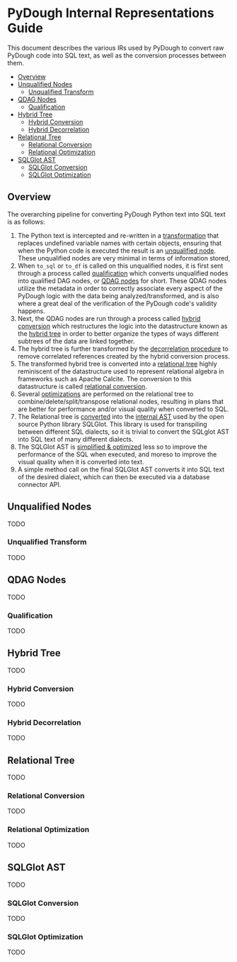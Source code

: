 # PyDough Internal Representations Guide

This document describes the various IRs used by PyDough to convert raw PyDough code into SQL text, as well as the conversion processes between them.

<!-- TOC start (generated with https://github.com/derlin/bitdowntoc) -->

- [Overview](#overview)
- [Unqualified Nodes](#unqualified-nodes)
  - [Unqualified Transform](#unqualified-transform)
- [QDAG Nodes](#qdag-nodes)
  - [Qualification](#qualification)
- [Hybrid Tree](#hybrid-tree)
  - [Hybrid Conversion](#hybrid-conversion)
  - [Hybrid Decorrelation](#hybrid-decorrelation)
- [Relational Tree](#relational-tree)
  - [Relational Conversion](#relational-conversion)
  - [Relational Optimization](#relational-conversion)
- [SQLGlot AST](#sqlglot-ast)
  - [SQLGlot Conversion](#sqlglot-conversion)
  - [SQLGlot Optimization](#sqlglot-optimization)

<!-- TOC end -->

<!-- TOC --><a name="overview"></a>
## Overview

The overarching pipeline for converting PyDough Python text into SQL text is as follows:
1. The Python text is intercepted and re-written in a [transformation](#unqualified-transform) that replaces undefined variable names with certain objects, ensuring that when the Python code is executed the result is an [unqualified node](#unqualified-nodes). These unqualified nodes are very minimal in terms of information stored,
2. When `to_sql` or `to_df` is called on this unqualified nodes, it is first sent through a process called [qualification](#qualification) which converts unqualified nodes into qualified DAG nodes, or [QDAG nodes](#qdag) for short. These QDAG nodes utilize the metadata in order to correctly associate every aspect of the PyDough logic with the data being analyzed/transformed, and is also where a great deal of the verification of the PyDough code's validity happens.
3. Next, the QDAG nodes are run through a process called [hybrid conversion](#hybrid-conversion) which restructures the logic into the datastructure known as the [hybrid tree](#hybrid-tree) in order to better organize the types of ways different subtrees of the data are linked together.
4. The hybrid tree is further transformed by the [decorrelation procedure](#hybrid-decorrelation) to remove correlated references created by the hybrid conversion process.
5. The transformed hybrid tree is converted into a [relational tree](#relational-tree) highly reminiscent of the datastructure used to represent relational algebra in frameworks such as Apache Calcite. The conversion to this datastructure is called [relational conversion](#relational-conversion).
6. Several [optimizations](#relational-optimization) are performed on the relational tree to combine/delete/split/transpose relational nodes, resulting in plans that are better for performance and/or visual quality when converted to SQL.
7. The Relational tree is [converted](#sqlglot-conversion) into the [internal AST](#sqlglot-ast) used by the open source Python library SQLGlot. This library is used for transpiling between different SQL dialects, so it is trivial to convert the SQLglot AST into SQL text of many different dialects.
8. The SQLGlot AST is [simplified & optimized](#sqlglot-optimization) less so to improve the performance of the SQL when executed, and moreso to improve the visual quality when it is converted into text.
9. A simple method call on the final SQLGlot AST converts it into SQL text of the desired dialect, which can then be executed via a database connector API.

<!-- TOC --><a name="unqualified-nodes"></a>
## Unqualified Nodes

TODO

<!-- TOC --><a name="unqualified-transform"></a>
### Unqualified Transform

TODO

<!-- TOC --><a name="qdag-nodes"></a>
## QDAG Nodes

TODO

<!-- TOC --><a name="qualification"></a>
### Qualification

TODO

<!-- TOC --><a name="hybrid-tree"></a>
## Hybrid Tree

TODO

<!-- TOC --><a name="hybrid-conversion"></a>
### Hybrid Conversion

TODO

<!-- TOC --><a name="hybrid-decorrelation"></a>
### Hybrid Decorrelation

TODO

<!-- TOC --><a name="relational-tree"></a>
## Relational Tree

TODO

<!-- TOC --><a name="relational-conversion"></a>
### Relational Conversion

TODO

<!-- TOC --><a name="relational-optimization"></a>
### Relational Optimization

TODO

<!-- TOC --><a name="sqlglot-ast"></a>
## SQLGlot AST

TODO

<!-- TOC --><a name="sqlglot-conversion"></a>
### SQLGlot Conversion

TODO

<!-- TOC --><a name="sqlglot-optimization"></a>
### SQLGlot Optimization

TODO
